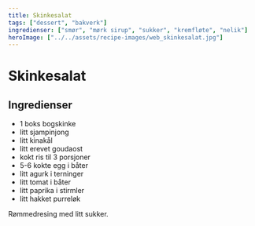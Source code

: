 ```yaml
---
title: Skinkesalat
tags: ["dessert", "bakverk"]
ingredienser: ["smør", "mørk sirup", "sukker", "kremfløte", "nelik"]
heroImage: ["../../assets/recipe-images/web_skinkesalat.jpg"]
---
```


# Skinkesalat

## Ingredienser

- 1 boks bogskinke
- litt sjampinjong
- litt kinakål
- litt erevet goudaost
- kokt ris til 3 porsjoner
- 5-6 kokte egg i båter
- litt agurk i terninger
- litt tomat i båter
- litt paprika i stirmler
- litt hakket purreløk

Rømmedresing med litt sukker.
